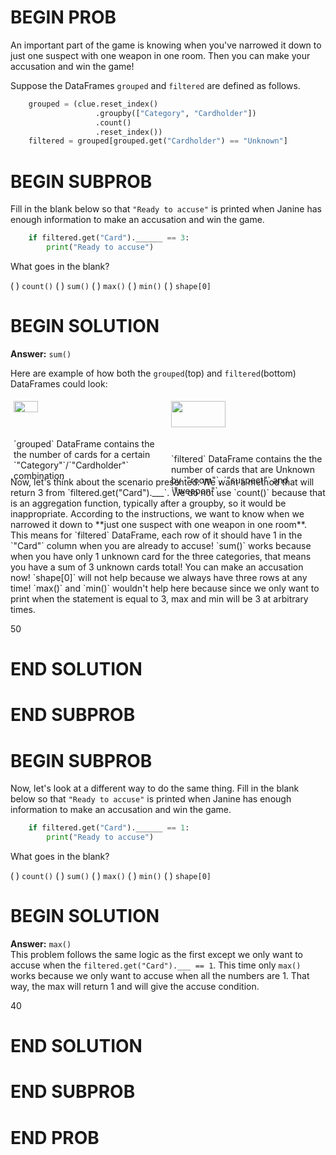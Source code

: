 # BEGIN PROB

An important part of the game is knowing when you've narrowed it down to
just one suspect with one weapon in one room. Then you can make your
accusation and win the game!

Suppose the DataFrames `grouped` and `filtered` are defined as follows.
```py
    grouped = (clue.reset_index()
                   .groupby(["Category", "Cardholder"])
                   .count()
                   .reset_index())
    filtered = grouped[grouped.get("Cardholder") == "Unknown"]
```
# BEGIN SUBPROB

Fill in the blank below so that `"Ready to accuse"` is printed when
Janine has enough information to make an accusation and win the game.

```py
    if filtered.get("Card").______ == 3:
        print("Ready to accuse")
```

What goes in the blank?

( ) `count()` 
( ) `sum()` 
( ) `max()` 
( ) `min()` 
( ) `shape[0]`

# BEGIN SOLUTION

**Answer:** `sum()`

Here are example of how both the `grouped`(top) and `filtered`(bottom) DataFrames could look:
<br>
<div style="display: flex;">
    <div style="flex: 50%; padding: 5px;">
        <img src='../assets/images/wi24-midterm/grouped.png' width=40%>
        <p>
            `grouped` DataFrame contains the the number of cards for a certain `"Category"`/`"Cardholder"` combination
        </p>
    </div>
    <div style="flex: 50%; padding: 5px;">
        <img src='../assets/images/wi24-midterm/filter.png' width=60%>
        <p>
            `filtered` DataFrame contains the the number of cards that are Unknown by `"room"`, `"suspect"` and `"weapon"`. 
        </p>
    </div>
</div>
Now, let's think about the scenario presented. We want a method that will return 3 from `filtered.get("Card").___`. We do not use `count()` because that is an aggregation function, typically after a groupby, so it would be inappropriate. According to the instructions, we want to know when we narrowed it down to **just one suspect with one weapon in one room**. This means for `filtered` DataFrame, each row of it should have 1 in the `"Card"` column when you are already to accuse! `sum()` works because when you have only 1 unknown card for the three categories, that means you have a sum of 3 unknown cards total! You can make an accusation now! `shape[0]` will not help because we always have three rows at any time! `max()` and `min()` wouldn't help here because since we only want to print when the statement is equal to 3, max and min will be 3 at arbitrary times. 

<average>50</average>

# END SOLUTION

# END SUBPROB

# BEGIN SUBPROB

Now, let's look at a different way to do the same thing. Fill in the
blank below so that `"Ready to accuse"` is printed when Janine has
enough information to make an accusation and win the game.

```py
    if filtered.get("Card").______ == 1:
        print("Ready to accuse")
```

What goes in the blank?

( ) `count()` 
( ) `sum()` 
( ) `max()` 
( ) `min()` 
( ) `shape[0]`

# BEGIN SOLUTION

**Answer:** `max()`
<br>
This problem follows the same logic as the first except we only want to accuse when the `filtered.get("Card").___ == 1`. This time only `max()` works because we only want to accuse when all the numbers are 1. That way, the max will return 1 and will give the accuse condition. 

<average>40</average>

# END SOLUTION

# END SUBPROB

# END PROB